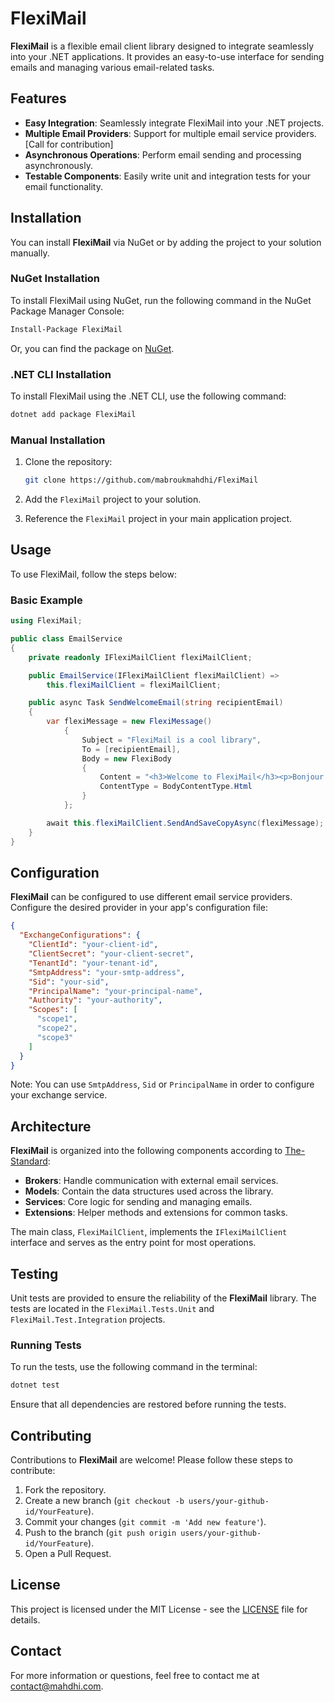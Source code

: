 # FlexiMail

**FlexiMail** is a flexible email client library designed to integrate seamlessly into your .NET applications. It
provides an easy-to-use interface for sending emails and managing various email-related tasks.

## Features

- **Easy Integration**: Seamlessly integrate FlexiMail into your .NET projects.
- **Multiple Email Providers**: Support for multiple email service providers. [Call for contribution]
- **Asynchronous Operations**: Perform email sending and processing asynchronously.
- **Testable Components**: Easily write unit and integration tests for your email functionality.

## Installation

You can install **FlexiMail** via NuGet or by adding the project to your solution manually.

### NuGet Installation

To install FlexiMail using NuGet, run the following command in the NuGet Package Manager Console:

```bash
Install-Package FlexiMail
```
Or, you can find the package on [NuGet](https://www.nuget.org/packages/FlexiMail). 

### .NET CLI Installation
To install FlexiMail using the .NET CLI, use the following command:
```bash
dotnet add package FlexiMail
```

### Manual Installation

1. Clone the repository:
    ```bash
    git clone https://github.com/mabroukmahdhi/FlexiMail
    ```
2. Add the `FlexiMail` project to your solution.

3. Reference the `FlexiMail` project in your main application project.

## Usage

To use FlexiMail, follow the steps below:

### Basic Example

```csharp
using FlexiMail;

public class EmailService
{
    private readonly IFlexiMailClient flexiMailClient;

    public EmailService(IFlexiMailClient flexiMailClient) =>
        this.flexiMailClient = flexiMailClient;

    public async Task SendWelcomeEmail(string recipientEmail)
    {
        var flexiMessage = new FlexiMessage()
            {
                Subject = "FlexiMail is a cool library",
                To = [recipientEmail],
                Body = new FlexiBody
                {
                    Content = "<h3>Welcome to FlexiMail</h3><p>Bonjour tout le monde!</p>",
                    ContentType = BodyContentType.Html
                }
            };

        await this.flexiMailClient.SendAndSaveCopyAsync(flexiMessage);
    }
}
```

## Configuration

**FlexiMail** can be configured to use different email service providers. Configure the desired provider in your app's
configuration file:

```json
{
  "ExchangeConfigurations": {
    "ClientId": "your-client-id",
    "ClientSecret": "your-client-secret",
    "TenantId": "your-tenant-id",
    "SmtpAddress": "your-smtp-address",
    "Sid": "your-sid",
    "PrincipalName": "your-principal-name",
    "Authority": "your-authority",
    "Scopes": [
      "scope1",
      "scope2",
      "scope3"
    ]
  }
}

```

Note: You can use `SmtpAddress`, `Sid` or `PrincipalName` in order to configure your exchange service.

## Architecture

**FlexiMail** is organized into the following components according
to [The-Standard](https://github.com/hassanhabib/The-Standard):

- **Brokers**: Handle communication with external email services.
- **Models**: Contain the data structures used across the library.
- **Services**: Core logic for sending and managing emails.
- **Extensions**: Helper methods and extensions for common tasks.

The main class, `FlexiMailClient`, implements the `IFlexiMailClient` interface and serves as the entry point for most
operations.

## Testing

Unit tests are provided to ensure the reliability of the **FlexiMail** library. The tests are located in the
`FlexiMail.Tests.Unit` and `FlexiMail.Test.Integration` projects.

### Running Tests

To run the tests, use the following command in the terminal:

```bash
dotnet test
```

Ensure that all dependencies are restored before running the tests.

## Contributing

Contributions to **FlexiMail** are welcome! Please follow these steps to contribute:

1. Fork the repository.
2. Create a new branch (`git checkout -b users/your-github-id/YourFeature`).
3. Commit your changes (`git commit -m 'Add new feature'`).
4. Push to the branch (`git push origin users/your-github-id/YourFeature`).
5. Open a Pull Request.

## License

This project is licensed under the MIT License - see
the [LICENSE](https://github.com/mabroukmahdhi/FlexiMail/blob/main/LICENSE) file for details.

## Contact
For more information or questions, feel free to contact me at [contact@mahdhi.com](mailto:contact@mahdhi.com).